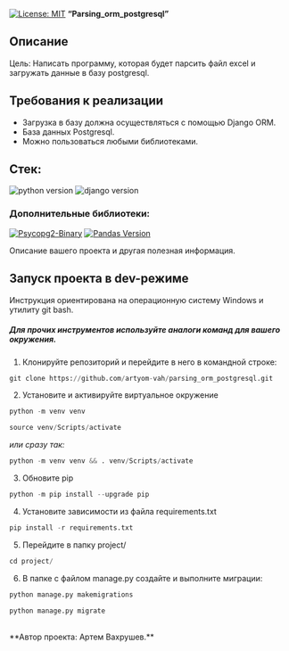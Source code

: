 [![License: MIT](https://img.shields.io/badge/License-MIT-brightgreen.svg)](https://opensource.org/licenses/MIT)
 **“Parsing_orm_postgresql”**

## Описание
Цель: Написать программу, которая будет парсить файл excel и загружать данные в базу postgresql.

## Требования к реализации
- Загрузка в базу должна осуществляться с помощью Django ORM.
- База данных Postgresql.
- Можно пользоваться любыми библиотеками.



## **Стек:**
![python version](https://img.shields.io/badge/Python-3.11-green) ![django version](https://img.shields.io/badge/Django-4.2.1-green)


### **Дополнительные библиотеки:**
[![Psycopg2-Binary](https://img.shields.io/badge/Psycopg2--Binary-v2.9.1-blue)](https://pypi.org/project/psycopg2-binary/)
[![Pandas Version](https://img.shields.io/badge/Pandas-1.3.0-blue.svg)](https://pandas.pydata.org/)

Описание вашего проекта и другая полезная информация.

[//]: # ([![django-allauth]&#40;https://img.shields.io/badge/django--allauth-0.54.0-blue?style=flat-square&#41;]&#40;https://django-allauth.readthedocs.io/en/latest/&#41; [![folium]&#40;https://img.shields.io/badge/folium-0.14-blue&#41;]&#40;https://python-visualization.github.io/folium/&#41;  [![django-smart-selects]&#40;https://img.shields.io/badge/geocoder-1.38.1-blue&#41;]&#40;https://pypi.org/project/geocoder/&#41; [![flake8]&#40;https://img.shields.io/badge/flake8-5.0.4-blue&#41;]&#40;https://pypi.org/project/flake8/5.0.4/&#41;)

## **Запуск проекта в dev-режиме**
Инструкция ориентирована на операционную систему Windows и утилиту git bash.<br/>
##### Для прочих инструментов используйте аналоги команд для вашего окружения.

1. Клонируйте репозиторий и перейдите в него в командной строке:
```python
git clone https://github.com/artyom-vah/parsing_orm_postgresql.git
```

2. Установите и активируйте виртуальное окружение
```python
python -m venv venv
```

```python
source venv/Scripts/activate
```

_или сразу так:_

```python
python -m venv venv && . venv/Scripts/activate
```

3. Обновите pip 
```python
python -m pip install --upgrade pip
```

4. Установите зависимости из файла requirements.txt
```python
pip install -r requirements.txt
```

5. Перейдите в папку project/
```python
cd project/
```

6. В папке с файлом manage.py создайте и выполните миграции:
```python
python manage.py makemigrations 
```
```python
python manage.py migrate
```
<br>
**Автор проекта: Артем Вахрушев.**